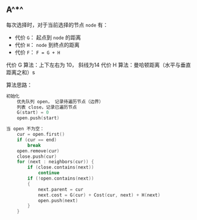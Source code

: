 <!-- @import "/root.css" -->

## A^*^

每次选择时，对于当前选择的节点 `node` 有：
- 代价 `G`： 起点到 `node` 的距离
- 代价 `H`：  `node` 到终点的距离
- 代价 `F`： `F = G + H`


代价 G 算法：上下左右为 10， 斜线为14
代价 H 算法：曼哈顿距离（水平与垂直距离之和）s

算法思路：
```cpp
初始化
    优先队列 open， 记录待遍历节点（边界）
    列表 close，记录已遍历节点
    G(start) = 0
    open.push(start)

当 open 不为空：
    cur = open.first()
    if (cur == end)
        break
    open.remove(cur)
    close.push(cur)
    for (next : neighbors(cur)) {
        if (close.contains(next))
            continue
        if (!open.contains(next))
        {
            next.parent = cur
            next.cost = G(cur) + Cost(cur, next) + H(next)
            open.push(next)
        }
    }


```
